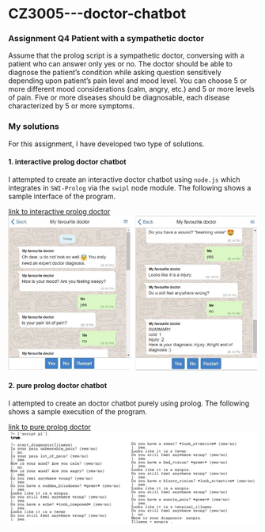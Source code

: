 # CZ3005---doctor-chatbot


### Assignment Q4 Patient with a sympathetic doctor
Assume that the prolog script is a sympathetic doctor, conversing with a patient who can answer only yes or no. The doctor should be able to diagnose the patient’s condition while asking question sensitively depending upon patient’s pain level and mood level. You can choose 5 or more different mood considerations (calm, angry, etc.) and 5 or more levels of pain. Five or more diseases should be diagnosable, each disease characterized by 5 or more symptoms.


### My solutions
For this assignment, I have developed two type of solutions.

#### 1. interactive prolog doctor chatbot
I attempted to create an interactive doctor chatbot using `node.js` which integrates in `SWI-Prolog` via the `swipl` node module. The following shows a sample interface of the program.

[link to interactive prolog doctor](interactive_prolog_doctor/README.md)
![alt text](interactive_prolog_doctor/_sample_image/sample_screen2.jpg)

#### 2. pure prolog doctor chatbot
I attempted to create an doctor chatbot purely using prolog. The following shows a sample execution of the program.

[link to pure prolog doctor](pure_prolog_doctor/README.md)
![alt text](pure_prolog_doctor/sample_image.jpg)
